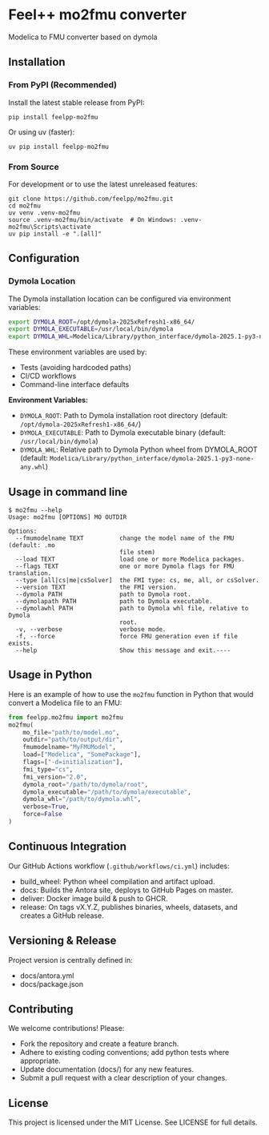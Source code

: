 # Feel++ mo2fmu converter

Modelica to FMU converter based on dymola

## Installation

### From PyPI (Recommended)

Install the latest stable release from PyPI:

```console
pip install feelpp-mo2fmu
```

Or using uv (faster):

```console
uv pip install feelpp-mo2fmu
```

### From Source

For development or to use the latest unreleased features:

```console
git clone https://github.com/feelpp/mo2fmu.git
cd mo2fmu
uv venv .venv-mo2fmu
source .venv-mo2fmu/bin/activate  # On Windows: .venv-mo2fmu\Scripts\activate
uv pip install -e ".[all]"
```

## Configuration

### Dymola Location

The Dymola installation location can be configured via environment variables:

```bash
export DYMOLA_ROOT=/opt/dymola-2025xRefresh1-x86_64/
export DYMOLA_EXECUTABLE=/usr/local/bin/dymola
export DYMOLA_WHL=Modelica/Library/python_interface/dymola-2025.1-py3-none-any.whl
```

These environment variables are used by:
- Tests (avoiding hardcoded paths)
- CI/CD workflows
- Command-line interface defaults

**Environment Variables:**
- `DYMOLA_ROOT`: Path to Dymola installation root directory (default: `/opt/dymola-2025xRefresh1-x86_64/`)
- `DYMOLA_EXECUTABLE`: Path to Dymola executable binary (default: `/usr/local/bin/dymola`)
- `DYMOLA_WHL`: Relative path to Dymola Python wheel from DYMOLA_ROOT (default: `Modelica/Library/python_interface/dymola-2025.1-py3-none-any.whl`)

## Usage in command line

```console
$ mo2fmu --help
Usage: mo2fmu [OPTIONS] MO OUTDIR

Options:
  --fmumodelname TEXT          change the model name of the FMU (default: .mo
                               file stem)
  --load TEXT                  load one or more Modelica packages.
  --flags TEXT                 one or more Dymola flags for FMU translation.
  --type [all|cs|me|csSolver]  the FMI type: cs, me, all, or csSolver.
  --version TEXT               the FMI version.
  --dymola PATH                path to Dymola root.
  --dymolapath PATH            path to Dymola executable.
  --dymolawhl PATH             path to Dymola whl file, relative to Dymola
                               root.
  -v, --verbose                verbose mode.
  -f, --force                  force FMU generation even if file exists.
  --help                       Show this message and exit.----
```

## Usage in Python

Here is an example of how to use the `mo2fmu` function in Python that would convert a Modelica file to an FMU:

```python
from feelpp.mo2fmu import mo2fmu
mo2fmu(
    mo_file="path/to/model.mo",
    outdir="path/to/output/dir",
    fmumodelname="MyFMUModel",
    load=["Modelica", "SomePackage"],
    flags=["-d=initialization"],
    fmi_type="cs",
    fmi_version="2.0",
    dymola_root="/path/to/dymola/root",
    dymola_executable="/path/to/dymola/executable",
    dymola_whl="/path/to/dymola.whl",
    verbose=True,
    force=False
)
```

## Continuous Integration

Our GitHub Actions workflow (`.github/workflows/ci.yml`) includes:

* build_wheel: Python wheel compilation and artifact upload.
* docs: Builds the Antora site, deploys to GitHub Pages on master.
* deliver: Docker image build & push to GHCR.
* release: On tags vX.Y.Z, publishes binaries, wheels, datasets, and creates a GitHub release.

## Versioning & Release

Project version is centrally defined in:

* docs/antora.yml
* docs/package.json

## Contributing

We welcome contributions! Please:

* Fork the repository and create a feature branch.
* Adhere to existing coding conventions; add python tests where appropriate.
* Update documentation (docs/) for any new features.
* Submit a pull request with a clear description of your changes.

## License

This project is licensed under the MIT License.
See LICENSE for full details.
